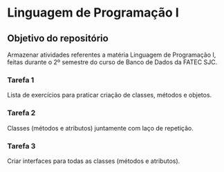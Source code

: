 # Linguagem de Programação I

## Objetivo do repositório
Armazenar atividades referentes a matéria Linguagem de Programação I, feitas durante o 2º semestre do curso de Banco de Dados da FATEC SJC.

### Tarefa 1
Lista de exercícios para praticar criação de classes, métodos e objetos.

### Tarefa 2
Classes (métodos e atributos) juntamente com laço de repetição.

### Tarefa 3
Criar interfaces para todas as classes (métodos e atributos).
